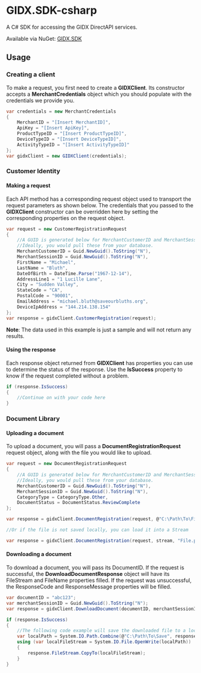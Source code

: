 # GIDX.SDK-csharp
A C# SDK for accessing the GIDX DirectAPI services.

Available via NuGet: [GIDX.SDK](https://www.nuget.org/packages/GIDX.SDK)

## Usage

### Creating a client

To make a request, you first need to create a **GIDXClient**.  Its constructor accepts a **MerchantCredentials** object which you should populate with the credentials we provide you.
```csharp
var credentials = new MerchantCredentials
{
    MerchantID = "[Insert MerchantID]",
    ApiKey = "[Insert ApiKey]",
    ProductTypeID = "[Insert ProductTypeID]",
    DeviceTypeID = "[Insert DeviceTypeID]",
    ActivityTypeID = "[Insert ActivityTypeID]"
};
var gidxClient = new GIDXClient(credentials);
```

### Customer Identity

#### Making a request

Each API method has a corresponding request object used to transport the request parameters as shown below.  The credentials that you passed to the **GIDXClient** constructor can be overridden here by setting the corresponding properties on the request object.

```csharp
var request = new CustomerRegistrationRequest
{
    //A GUID is generated below for MerchantCustomerID and MerchantSessionID for testing purposes only.
    //Ideally, you would pull these from your database.
    MerchantCustomerID = Guid.NewGuid().ToString("N"),
    MerchantSessionID = Guid.NewGuid().ToString("N"),
    FirstName = "Michael",
    LastName = "Bluth",
    DateOfBirth = DateTime.Parse("1967-12-14"),
    AddressLine1 = "1 Lucille Lane",
    City = "Sudden Valley",
    StateCode = "CA",
    PostalCode = "90001",
    EmailAddress = "michael.bluth@saveourbluths.org",
    DeviceIpAddress = "144.214.138.154"
};
var response = gidxClient.CustomerRegistration(request);
```
**Note**: The data used in this example is just a sample and will not return any results. 

#### Using the response

Each response object returned from **GIDXClient** has properties you can use to determine the status of the response.  Use the **IsSuccess** property to know if the request completed without a problem.

```csharp
if (response.IsSuccess)
{
    //Continue on with your code here
}
```

### Document Library

#### Uploading a document

To upload a document, you will pass a **DocumentRegistrationRequest** request object, along with the file you would like to upload.

```csharp
var request = new DocumentRegistrationRequest
{
    //A GUID is generated below for MerchantCustomerID and MerchantSessionID for testing purposes only.
    //Ideally, you would pull these from your database.
    MerchantCustomerID = Guid.NewGuid().ToString("N"),
    MerchantSessionID = Guid.NewGuid().ToString("N"),
    CategoryType = CategoryType.Other,
    DocumentStatus = DocumentStatus.ReviewComplete
};

var response = gidxClient.DocumentRegistration(request, @"C:\Path\To\File.png");

//Or if the file is not saved locally, you can load it into a Stream

var response = gidxClient.DocumentRegistration(request, stream, "File.png");
```

#### Downloading a document

To download a document, you will pass its DocumentID.  If the request is successful, the **DownloadDocumentResponse** object will have its FileStream and FileName properties filled.  If the request was unsuccessful, the ResponseCode and ResponseMessage properties will be filled.

```csharp
var documentID = "abc123";
var merchantSessionID = Guid.NewGuid().ToString("N");
var response = gidxClient.DownloadDocument(documentID, merchantSessionID);

if (response.IsSuccess)
{
    //The following code example will save the downloaded file to a local directory
    var localPath = System.IO.Path.Combine(@"C:\Path\To\Save", response.FileName);
    using (var localFileStream = System.IO.File.OpenWrite(localPath))
    {
        response.FileStream.CopyTo(localFileStream);
    }
}
```
